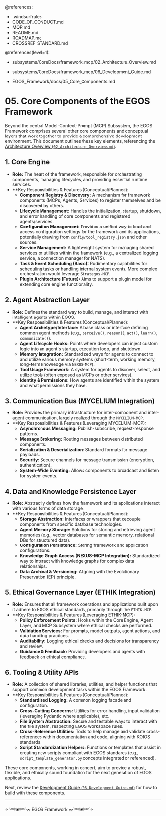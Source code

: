 @references:
- .windsurfrules
- CODE_OF_CONDUCT.md
- MQP.md
- README.md
- ROADMAP.md
- CROSSREF_STANDARD.md

@references(level=1):
  - subsystems/CoreDocs/framework_mcp/02_Architecture_Overview.md
  - subsystems/CoreDocs/framework_mcp/06_Development_Guide.md





  - EGOS_Framework/docs/05_Core_Components.md

# 05. Core Components of the EGOS Framework

Beyond the central Model-Context-Prompt (MCP) Subsystem, the EGOS Framework comprises several other core components and conceptual layers that work together to provide a comprehensive development environment. This document outlines these key elements, referencing the [Architecture Overview (`02_Architecture_Overview.md`)](02_Architecture_Overview.md).

## 1. Core Engine

-   **Role:** The heart of the framework, responsible for orchestrating components, managing lifecycles, and providing essential runtime services.
-   **Key Responsibilities & Features (Conceptual/Planned):
    -   **Component Registry & Discovery:** A mechanism for framework components (MCPs, Agents, Services) to register themselves and be discovered by others.
    -   **Lifecycle Management:** Handles the initialization, startup, shutdown, and error handling of core components and registered agents/services.
    -   **Configuration Management:** Provides a unified way to load and access configuration settings for the framework and its applications, potentially drawing from `config/tool_registry.json` and other sources.
    -   **Service Management:** A lightweight system for managing shared services or utilities within the framework (e.g., a centralized logging service, a connection manager for NATS).
    -   **Task & Event Scheduling (Basic):** Rudimentary capabilities for scheduling tasks or handling internal system events. More complex orchestration would leverage `Strategos-MCP`.
    -   **Plugin Architecture (Future):** Aims to support a plugin model for extending core engine functionality.

## 2. Agent Abstraction Layer

-   **Role:** Defines the standard way to build, manage, and interact with intelligent agents within EGOS.
-   **Key Responsibilities & Features (Conceptual/Planned):
    -   **Agent Archetype/Interface:** A base class or interface defining common agent methods (e.g., `perceive()`, `reason()`, `act()`, `learn()`, `communicate()`).
    -   **Agent Lifecycle Hooks:** Points where developers can inject custom logic into an agent's startup, execution loop, and shutdown.
    -   **Memory Integration:** Standardized ways for agents to connect to and utilize various memory systems (short-term, working memory, long-term knowledge via `NEXUS-MCP`).
    -   **Tool Usage Framework:** A system for agents to discover, select, and utilize tools (often exposed as MCPs or other services).
    -   **Identity & Permissions:** How agents are identified within the system and what permissions they have.

## 3. Communication Bus (MYCELIUM Integration)

-   **Role:** Provides the primary infrastructure for inter-component and inter-agent communication, largely realized through the `MYCELIUM-MCP`.
-   **Key Responsibilities & Features (Leveraging MYCELIUM-MCP):
    -   **Asynchronous Messaging:** Publish-subscribe, request-response patterns.
    -   **Message Brokering:** Routing messages between distributed components.
    -   **Serialization & Deserialization:** Standard formats for message payloads.
    -   **Security:** Secure channels for message transmission (encryption, authentication).
    -   **System-Wide Eventing:** Allows components to broadcast and listen for system events.

## 4. Data and Knowledge Persistence Layer

-   **Role:** Abstractly defines how the framework and its applications interact with various forms of data storage.
-   **Key Responsibilities & Features (Conceptual/Planned):
    -   **Storage Abstraction:** Interfaces or wrappers that decouple components from specific database technologies.
    -   **Agent Memory Storage:** Solutions for storing and retrieving agent memories (e.g., vector databases for semantic memory, relational DBs for structured data).
    -   **Configuration Persistence:** Storing framework and application configurations.
    -   **Knowledge Graph Access (NEXUS-MCP Integration):** Standardized way to interact with knowledge graphs for complex data relationships.
    -   **Data Archival & Versioning:** Aligning with the Evolutionary Preservation (EP) principle.

## 5. Ethical Governance Layer (ETHIK Integration)

-   **Role:** Ensures that all framework operations and applications built upon it adhere to EGOS ethical standards, primarily through the `ETHIK-MCP`.
-   **Key Responsibilities & Features (Leveraging ETHIK-MCP):
    -   **Policy Enforcement Points:** Hooks within the Core Engine, Agent Layer, and MCP Subsystem where ethical checks are performed.
    -   **Validation Services:** For prompts, model outputs, agent actions, and data handling practices.
    -   **Auditability:** Logging ethical checks and decisions for transparency and review.
    -   **Guidance & Feedback:** Providing developers and agents with feedback on ethical compliance.

## 6. Tooling & Utility APIs

-   **Role:** A collection of shared libraries, utilities, and helper functions that support common development tasks within the EGOS Framework.
-   **Key Responsibilities & Features (Conceptual/Planned):
    -   **Standardized Logging:** A common logging facade and configuration.
    -   **Cross-Cutting Concerns:** Utilities for error handling, input validation (leveraging Pydantic where applicable), etc.
    -   **File System Abstraction:** Secure and testable ways to interact with the file system, respecting EGOS workspace rules.
    -   **Cross-Reference Utilities:** Tools to help manage and validate cross-references within documentation and code, aligning with KOIOS standards.
    -   **Script Standardization Helpers:** Functions or templates that assist in creating new scripts compliant with EGOS standards (e.g., `script_template_generator.py` concepts integrated or referenced).

These core components, working in concert, aim to provide a robust, flexible, and ethically sound foundation for the next generation of EGOS applications.

Next, review the [Development Guide (`06_Development_Guide.md`)](06_Development_Guide.md) for how to build with these components.

---
✧༺❀༻∞ EGOS Framework ∞༺❀༻✧